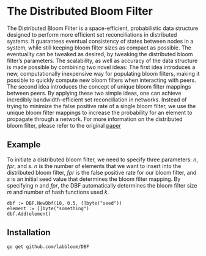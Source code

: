 # The Distributed Bloom Filter

The Distributed Bloom Filter is a space-efficient, probabilistic data structure designed to perform more efficient set reconciliations in distributed systems. It guarantees eventual consistency of states between nodes in a system, while still keeping bloom filter sizes as compact as possible. The eventuality can be tweaked as desired, by tweaking the distributed bloom filter’s parameters. The scalability, as well as accuracy of the data structure is made possible by combining two novel ideas: The first idea introduces a new, computationally inexpensive way for populating bloom filters, making it possible to quickly compute new bloom filters when interacting with peers. The second idea introduces the concept of unique bloom filter mappings between peers. By applying these two simple ideas, one can achieve incredibly bandwidth-efficient set reconciliation in networks. Instead of trying to minimize the false positive rate of a single bloom filter, we use the unique bloom filter mappings to increase the probability for an element to propagate through a network. For more information on the distributed bloom filter, please refer to the original [paper](https://arxiv.org/abs/1910.07782) 


## Example
To initiate a distributed bloom filter, we need to specify three parameters: *n*, *fpr*, and *s*. 
*n* is the number of elements that we want to insert into the distributed bloom filter, *fpr* is the false positive rate for our bloom filter, and *s* is an initial seed value that determines the bloom filter mapping. By specifying *n* and *fpr*, the DBF automatically determines the bloom filter size *m* and number of hash functions used *k*.
```
dbf := DBF.NewDbf(10, 0.5, []byte("seed"))
element := []byte("something")
dbf.Add(element)
```
## Installation
```
go get github.com/labbloom/DBF
```
